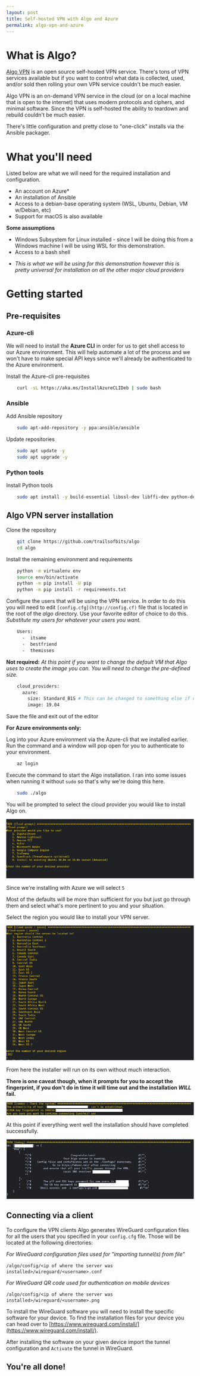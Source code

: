 ```yaml
---
layout: post
title: Self-hosted VPN with Algo and Azure
permalink: algo-vpn-and-azure
---
```


# What is Algo?

[Algo VPN](https://blog.trailofbits.com/2016/12/12/meet-algo-the-vpn-that-works/) is an open source self-hosted VPN service. There's tons of VPN services available but if you want to control what data is collected, used, and/or sold then rolling your own VPN service couldn't be much easier. 

Algo VPN is an on-demand VPN service in the cloud (or on a local machine that is open to the internet) that uses modern protocols and ciphers, and minimal software. Since the VPN is self-hosted the ability to teardown and rebuild couldn't be much easier.

There's little configuration and pretty close to "one-click" installs via the Ansible packager. 

# What you'll need

Listed below are what we will need for the required installation and configuration.

- An account on Azure*
- An installation of Ansible
- Access to a debian-base operating system (WSL, Ubuntu, Debian, VM w/Debian, etc)
- Support for macOS is also available

**Some assumptions**

- Windows Subsystem for Linux installed - since I will be doing this from a Windows machine I will be using WSL for this demonstration.
- Access to a bash shell

* *This is what we will be using for this demonstration however this is pretty universal for installation on all the other major cloud providers*

# Getting started

## Pre-requisites

### Azure-cli

We will need to install the **Azure CLI** in order for us to get shell access to our Azure environment. This will help automate a lot of the process and we won't have to make special API keys since we'll already be authenticated to the Azure environment.

Install the Azure-cli pre-requisites
```bash
    curl -sL https://aka.ms/InstallAzureCLIDeb | sudo bash
```

### Ansible

Add Ansible repository
```bash
    sudo apt-add-repository -y ppa:ansible/ansible
```

Update repositories
```bash
    sudo apt update -y
    sudo apt upgrade -y
```

### Python tools

Install Python tools
```bash
    sudo apt install -y build-essential libssl-dev libffi-dev python-dev python-pip python-setuptools python-virtualenv
```

## Algo VPN server installation

Clone the repository
```bash
    git clone https://github.com/trailsofbits/algo
    cd algo
```

Install the remaining environment and requirements
```bash
    python -m virtualenv env
    source env/bin/activate
    python -m pip install -U pip
    python -m pip install -r requirements.txt
```

Configure the users that will be using the VPN service. In order to do this you will need to edit `[config.cfg](http://config.cf)` file that is located in the root of the *algo* directory. Use your favorite editor of choice to do this. *Substitute my users for whatever your users you want.*
```bash
    Users:
      -  itsame
      -  bestfriend
      -  themisses
```

**Not required:** *At this point if you want to change the default VM that Algo uses to create the image you can. You will need to change the pre-defined size.*
```bash
    cloud_providers:
      azure:
        size: Standard_B1S # This can be changed to something else if need be but this is pretty cheap already and enough for 200+ simultaneous connections
        image: 19.04
```

Save the file and exit out of the editor

**For Azure environments only:**

Log into your Azure environment via the Azure-cli that we installed earlier. Run the command and a window will pop open for you to authenticate to your environment.
```bash
    az login
```

Execute the command to start the Algo installation. I ran into some issues when running it without `sudo` so that's why we're doing this here. 
```bash
    sudo ./algo
```

You will be prompted to select the cloud provider you would like to install Algo on.

![Algo Cloud Provider](/assets/images/post-images/algo-vpn-azure/cloud-provider.png)

Since we're installing with Azure we will select `5`

Most of the defaults will be more than sufficient for you but just go through them and select what's more pertinent to you and your situation.

Select the region you would like to install your VPN server.

![Algo Region Selection](/assets/images/post-images/algo-vpn-azure/region.png)

From here the installer will run on its own without much interaction. 

**There is one caveat though, when it prompts for you to accept the fingerprint, if you don't do in time it will time out and the installation *WILL* fail.** 

![Algo SSH Prompt](/assets/images/post-images/algo-vpn-azure/ssh.jpg)

At this point if everything went well the installation should have completed successfully. 

![Algo Completed Message](/assets/images/post-images/algo-vpn-azure/completed.png)

## Connecting via a client

To configure the VPN clients Algo generates WireGuard configuration files for all the users that you specified in your `config.cfg` file. Those will be located at the following directories:

*For WireGuard configuration files used for "importing tunnel(s) from file"*

```
/algo/config/<ip of where the server was installed>/wireguard/<username>.conf
```

*For WireGuard QR code used for authentication on mobile devices*

```
/algo/config/<ip of where the server was installed>/wireguard/<username>.png
```

To install the WireGuard software you will need to install the specific software for your device. To find the installation files for your device you can head over to [https://www.wireguard.com/install/](https://www.wireguard.com/install/).

After installing the software on your given device import the tunnel configuration and `Activate` the tunnel in WireGuard. 

## You're all done!